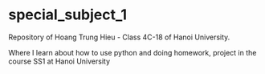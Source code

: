 # special_subject_1
Repository of Hoang Trung Hieu - Class 4C-18 of Hanoi University.

Where I learn about how to use python and doing homework, project in the course SS1 at Hanoi University

